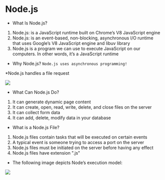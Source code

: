 # Node.js
- What Is Node.js?
1. Node.js: is a JavaScript runtime built on Chrome’s V8 JavaScript engine
2. Node.js: is an event-based, non-blocking, asynchronous I/O runtime that uses Google’s V8 JavaScript engine and libuv library
3. Node.js is a program we can use to execute JavaScript on our computers. In other words, it’s a JavaScript runtime

- Why Node.js? `Node.js uses asynchronous programming!`

*Node.js handles a file request

![](https://i.ytimg.com/vi/rin7gb9kdpk/maxresdefault.jpg)

- What Can Node.js Do?
1. It can generate dynamic page content
2. It can create, open, read, write, delete, and close files on the server
3. It can collect form data
4. It can add, delete, modify data in your database

- What is a Node.js File?
1. Node.js files contain tasks that will be executed on certain events
2. A typical event is someone trying to access a port on the server
3. Node.js files must be initiated on the server before having any effect
4. Node.js files have extension ".js"


- The following image depicts Node’s execution model:

![](https://uploads.sitepoint.com/wp-content/uploads/2012/10/1516152673node_event_loop.png)
